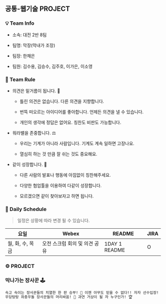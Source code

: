 ## 공통-웹기술 PROJECT

### 💡 Team Info

- 소속: 대전 2반 8팀

- 팀명: 막장(막내가 조장)

- 팀장: 한채은
- 팀원: 김수용, 김승수, 김주호, 이가은, 이소영

### 🧩 Team Rule

- 의견은 밑거름이 됩니다. 👥

  - 틀린 의견은 없습니다. 다른 의견을 지향합니다.

  - 번뜩 떠오르는 아이디어를 좋아합니다. 언제든 의견을 낼 수 있습니다.

  - 개인의 생각에 정답은 없어요. 칭찬도 비판도 가능합니다.

    

- 워라밸을 존중합니다. ⚖

  - 우리는 기계가 아니라 사람입니다. 기계도 계속 일하면 고장나요.

  - 열심히 하는 것 만큼 잘 쉬는 것도 중요해요.

    

- 같이 성장합니다. 🌱

  - 다른 사람의 발표나 행동에 아낌없이 칭찬해주세요.

  - 다양한 협업툴을 이용하여 다같이 성장합니다.
  
  - 모르겠으면 같이 찾아보자고 하면 됩니다.



### 📆 Daily Schedule

> 일정은 상황에 따라 변경 될 수 있습니다.

| 요일              | Webex                         | README        | JIRA |
| ----------------- | ----------------------------- | ------------- | ---- |
| 월, 화, 수, 목 금 | 오전 스크럼 회의 및 의견 공유 | 1DAY 1 README | O    |



### ⚙ PROJECT

### 막나가는 장사꾼 🕹

```markdown
속고 속이는 장사꾼들의 치열한 한 판 승부! 👀 이젠 아무도 믿을 수 없다!! 자자 선수입장! 🎲
우당탕탕 좌충우돌 장사꾼들의 머리싸움! 🧠 과연 거상이 될 자 누구인가! 🏆
```

